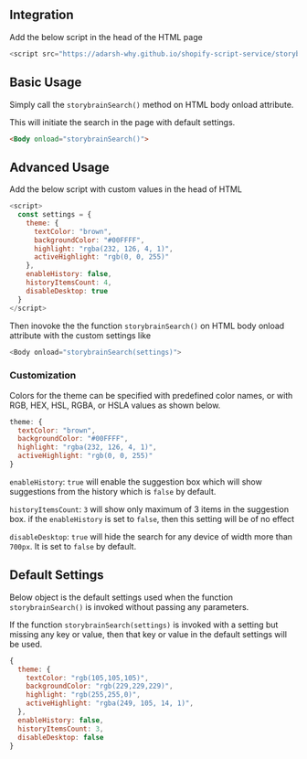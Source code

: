 ## Integration

Add the below script in the head of the HTML page

```js
<script src="https://adarsh-why.github.io/shopify-script-service/storybrainSearch.js" type="textjavascript"></script>
```

## Basic Usage

Simply call the `storybrainSearch()` method on HTML body onload attribute.

This will initiate the search in the page with default settings.

```html
<Body onload="storybrainSearch()">
```

## Advanced Usage

Add the below script with custom values in the head of HTML
```js
<script>
  const settings = {
    theme: {
      textColor: "brown",
      backgroundColor: "#00FFFF",
      highlight: "rgba(232, 126, 4, 1)",
      activeHighlight: "rgb(0, 0, 255)"
    },
    enableHistory: false,
    historyItemsCount: 4,
    disableDesktop: true
  }
</script>
```
Then inovoke the the function `storybrainSearch()`  on HTML body onload attribute with the custom settings like

```js
<Body onload="storybrainSearch(settings)">
```

### Customization

Colors for the theme can be specified with predefined color names, or with RGB, HEX, HSL, RGBA, or HSLA values as shown below.

```js
theme: {
  textColor: "brown",
  backgroundColor: "#00FFFF",
  highlight: "rgba(232, 126, 4, 1)",
  activeHighlight: "rgb(0, 0, 255)"
}
```

`enableHistory`: `true` will enable the suggestion box which will show suggestions from the history which is `false` by default.

`historyItemsCount`: `3` will show only maximum of 3 items in the suggestion box. if the `enableHistory` is set to `false`, then this setting will be of no effect 

`disableDesktop`: `true` will hide the search for any device of width more than `700px`. It is set to `false` by default.


## Default Settings

Below object is the default settings used when the function `storybrainSearch()` is invoked without passing any parameters.

If the function `storybrainSearch(settings)` is invoked with a setting but missing any key or value, then that key or value in the default settings will be used.

```js
{
  theme: {
    textColor: "rgb(105,105,105)",
    backgroundColor: "rgb(229,229,229)",
    highlight: "rgb(255,255,0)",
    activeHighlight: "rgba(249, 105, 14, 1)",
  },
  enableHistory: false,
  historyItemsCount: 3,
  disableDesktop: false
}
```
